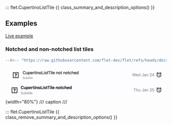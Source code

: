 ::: flet.CupertinoListTile
{{ class_summary_and_description_options() }}

## Examples

[Live example](https://flet-controls-gallery.fly.dev/layout/cupertinolisttile)

### Notched and non-notched list tiles

```python
--8<-- "https://raw.githubusercontent.com/flet-dev/flet/refs/heads/docs/sdk/python/examples/controls/cupertino-list-tile/notched.py"
```

![notched](https://raw.githubusercontent.com/flet-dev/flet/docs/sdk/python/examples/controls/cupertino-list-tile/media/notched.png){width="80%"}
/// caption
///

::: flet.CupertinoListTile
{{ class_remove_summary_and_description_options() }}
